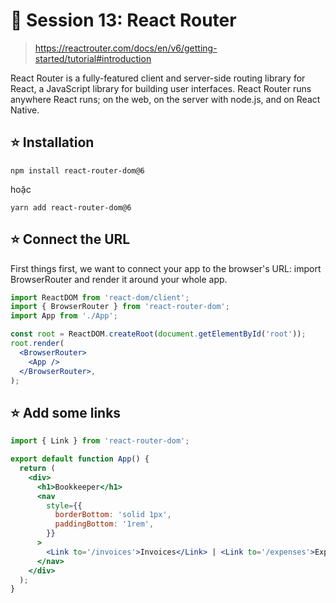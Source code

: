 # 🔶 Session 13: React Router

> https://reactrouter.com/docs/en/v6/getting-started/tutorial#introduction

React Router is a fully-featured client and server-side routing library for React, a JavaScript library for building user interfaces. React Router runs anywhere React runs; on the web, on the server with node.js, and on React Native.

## ⭐ Installation

```
npm install react-router-dom@6
```

hoặc

```
yarn add react-router-dom@6
```

## ⭐ Connect the URL

First things first, we want to connect your app to the browser's URL: import BrowserRouter and render it around your whole app.

```jsx
import ReactDOM from 'react-dom/client';
import { BrowserRouter } from 'react-router-dom';
import App from './App';

const root = ReactDOM.createRoot(document.getElementById('root'));
root.render(
  <BrowserRouter>
    <App />
  </BrowserRouter>,
);
```

## ⭐ Add some links

```jsx
import { Link } from 'react-router-dom';

export default function App() {
  return (
    <div>
      <h1>Bookkeeper</h1>
      <nav
        style={{
          borderBottom: 'solid 1px',
          paddingBottom: '1rem',
        }}
      >
        <Link to='/invoices'>Invoices</Link> | <Link to='/expenses'>Expenses</Link>
      </nav>
    </div>
  );
}
```
